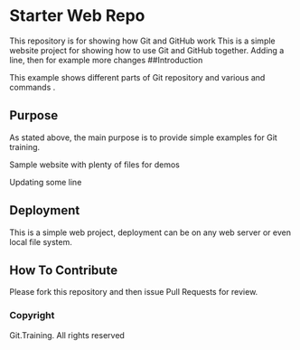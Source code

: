 # Starter Web Repo

This repository is for showing how Git and GitHub work
This is a simple website project for showing how to use Git and GitHub together.
Adding a line, then for example more changes
##Introduction

This example shows different parts of Git repository and various and commands .

## Purpose

As stated above, the main purpose is to provide simple examples for Git training.

Sample website with plenty of files for demos

Updating some line

## Deployment

This is a simple web project, deployment can be on any web server or even local file system.

## How To Contribute

Please fork this repository and then issue Pull Requests for review.

### Copyright

Git.Training. All rights reserved